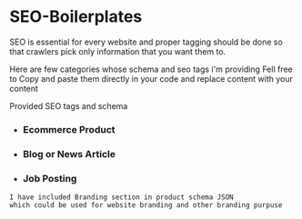 # SEO-Boilerplates
SEO is essential for every website and proper tagging should be done so that crawlers pick only information that you want them to.

Here are few categories whose schema and seo tags i'm providing
Fell free to Copy and paste them directly in your code and replace content with your content


Provided SEO tags and schema

* ###  Ecommerce Product
* ###  Blog or News Article
* ###  Job Posting

```
I have included Branding section in product schema JSON 
which could be used for website branding and other branding purpuse

```
